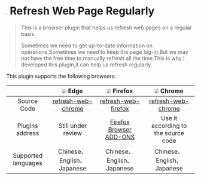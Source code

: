 # <img src="https://img1.imgtp.com/2023/08/03/Zain7SkN.png" style="zoom: 18%" /> Refresh Web Page Regularly


> This is a browser plugin that helps us refresh web pages on a regular basis.
>
> Sometimes we need to get up-to-date information on operations,Sometimes we need to keep the page log-in.But we may not have the free time to manually refresh all the time.This is why I developed this plugin,it can help us refresh regularly.

This plugin supports the following browsers:

|                     | <img src="https://img1.imgtp.com/2023/08/04/dMvKxCQO.png" style="zoom:67%;" /> Edge | <img src="https://img1.imgtp.com/2023/08/04/T7csyLE3.png" style="zoom:70%;" /> Firefox | <img src="https://img1.imgtp.com/2023/08/04/21gqH24x.png" style="zoom:67%;" /> Chrome |
| :-----------------: | :----------------------------------------------------------: | :----------------------------------------------------------: | :----------------------------------------------------------: |
|     Source Code     | [refresh-web-chrome](https://github.com/Volta0719/refresh-web-chrome) | [refresh-web-firefox](https://github.com/Volta0719/refresh-web-firefox#refresh-web-firefox) | [refresh-web-chrome](https://github.com/Volta0719/refresh-web-chrome) |
|   Plugins address   |                      Still under review                      | [Firefox Browser ADD-ONS](https://addons.mozilla.org/en-US/firefox/addon/refresh-web-page-regularly/) |             Use it according to the source code              |
| Supported languages |                  Chinese、English、Japanese                  |                  Chinese、English、Japanese                  |                  Chinese、English、Japanese                  |

